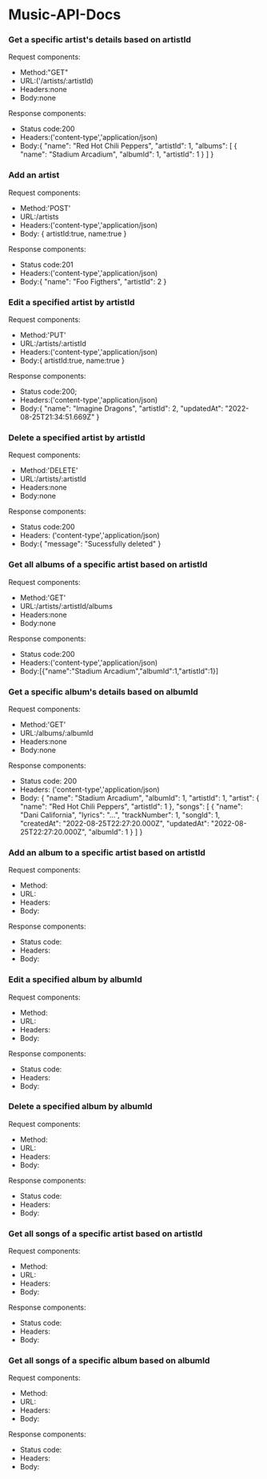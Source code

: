 # Music-API-Docs

### Get a specific artist's details based on artistId

Request components:

- Method:"GET"
- URL:('/artists/:artistId)
- Headers:none
- Body:none

Response components:

- Status code:200
- Headers:('content-type','application/json)
- Body:{
    "name": "Red Hot Chili Peppers",
    "artistId": 1,
    "albums": [
        {
            "name": "Stadium Arcadium",
            "albumId": 1,
            "artistId": 1
        }
    ]
}

### Add an artist

Request components:

- Method:'POST'
- URL:/artists
- Headers:('content-type','application/json)
- Body: {
    artistId:true,
    name:true
}

Response components:

- Status code:201
- Headers:('content-type','application/json)
- Body:{
    "name": "Foo Figthers",
    "artistId": 2
}

### Edit a specified artist by artistId

Request components:

- Method:'PUT'
- URL:/artists/:artistId
- Headers:('content-type','application/json)
- Body:{
    artistId:true,
    name:true
}

Response components:

- Status code:200;
- Headers:('content-type','application/json)
- Body:{
    "name": "Imagine Dragons",
    "artistId": 2,
    "updatedAt": "2022-08-25T21:34:51.669Z"
}

### Delete a specified artist by artistId

Request components:

- Method:'DELETE'
- URL:/artists/:artistId
- Headers:none
- Body:none

Response components:

- Status code:200
- Headers: ('content-type','application/json)
- Body:{
    "message": "Sucessfully deleted"
}

### Get all albums of a specific artist based on artistId

Request components:

- Method:'GET'
- URL:/artists/:artistId/albums
- Headers:none
- Body:none

Response components:

- Status code:200
- Headers:('content-type','application/json)
- Body:[{"name":"Stadium Arcadium","albumId":1,"artistId":1}]

### Get a specific album's details based on albumId

Request components:

- Method:'GET'
- URL:/albums/:albumId
- Headers:none
- Body:none

Response components:

- Status code: 200
- Headers: ('content-type','application/json)
- Body: {
    "name": "Stadium Arcadium",
    "albumId": 1,
    "artistId": 1,
    "artist": {
        "name": "Red Hot Chili Peppers",
        "artistId": 1
    },
    "songs": [
        {
            "name": "Dani California",
            "lyrics": "...",
            "trackNumber": 1,
            "songId": 1,
            "createdAt": "2022-08-25T22:27:20.000Z",
            "updatedAt": "2022-08-25T22:27:20.000Z",
            "albumId": 1
        }
    ]
}

### Add an album to a specific artist based on artistId

Request components:

- Method:
- URL:
- Headers:
- Body:

Response components:

- Status code:
- Headers:
- Body:

### Edit a specified album by albumId

Request components:

- Method:
- URL:
- Headers:
- Body:

Response components:

- Status code:
- Headers:
- Body:

### Delete a specified album by albumId

Request components:

- Method:
- URL:
- Headers:
- Body:

Response components:

- Status code:
- Headers:
- Body:

### Get all songs of a specific artist based on artistId

Request components:

- Method:
- URL:
- Headers:
- Body:

Response components:

- Status code:
- Headers:
- Body:

### Get all songs of a specific album based on albumId

Request components:

- Method:
- URL:
- Headers:
- Body:

Response components:

- Status code:
- Headers:
- Body:
